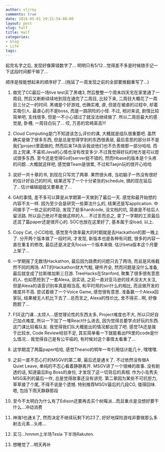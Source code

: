 ```yaml
---
author: xljroy
comments: true
date: 2016-05-01 19:21:54-08:00
layout: post
slug: half
title: Half
categories:
- blog
- Life
tags:
---
```


起完名字之后, 发现好像算错数字了... 明明只有5/12...觉得差不多是时候随手记一下这段时间都干嘛了...

顺序是按能想起来的顺序好了...(拖延了一周发现之前的全部要推翻重写了...)

1. 做完了CC最后一场live test买了黑魂3, 然后整整一个周末四天宅在家里通了一周目, 然后又断断续续地到现在通完了二周目, 比较下来, 二周目大概花了一周目三分之一的时间. 黑魂是个好游戏, 也确实难, 虐, 但是在被虐的过程中, 却着实吸引人. 最虐心的不是boss, 而是一路阴险的小怪. 不过, 相对来说, 剧情比较简单吧, 支线很多, 但是一不小心错过了就没法继续做了. 所以二周目最大的感觉是, 卧槽, 一周目白玩了... 哎, 万恶的宫崎英高!!!

2. Cloud Computing是门不知道该怎么评价的课, 大概就是组队很重要吧. 虽然确实是做了很多东西, 但是总是觉得学到的东西很表层, 最后意思的部分并不是我们project里面做的, 然而后来TA告诉我说他们也不负责做那一部分哈哈. 而且上完课, 不喜欢Java的心情也没有改变多少.不过我觉得好玩的地方是可以尝试很多东西. 至今还是觉得Go的server挺不错的, 然而Hbase的版本是个头疼的问题...大概就这样吧, 感觉做Team是很累, 不过和Taejin玩的很开心哈哈

3. 说好一共十章的书, 到现在只写完了两章. 果然很头疼, 当初脑子一热没有很好的估计好自己的时间, 结果还写了一个十分紧张的schedule, 搞的现在延后了...估计编辑姐姐又要暴走了...

4. GA的事情, 差不多可以算是从学期第一天做到了最后一天. 感觉和最开始想的内容不太一样. 因为至少会是研究一些算法什么的, 结果还是写application. 中间接手了一些之前的项目, 发现了挺多hardcode, 没文档的坑, 简直是不给后人留活路. 所以自己绝对不能做这样的人... 不过言而总之, 拿了一学期的工资最后还混了篇paper还是很开心的. SOC也放在这里好了, 基本属于没load, 以上.

5. Copy Cat, 小CC哈哈, 感觉至今效率最大的时期就是去Hackathon的那一晚上了. 分开两个版本做了一段时间, 才发现, 新版本也是各种有问题, 很多的内容一直在重复的修改, 最后还是决定先focus一个版本来做. 估计beta版本这个月要上架了...

6. 一学期报了无数场Hackathon, 最后因为路费的问题只去了两场, 而且是风格截然不同的两场. ATT的Hackathon财大气粗, 硬件齐全, 然而问题是没什么准备, 最后就变成了拉斯维加斯三日游. TreeHacks在Stanford, 聚集了很多很有意思的人. 也如愿抢到了一套Alexa, 说实话, 之前一直对亚马逊的技术没太大关注, 但是Alexa的语音识别率真是相当高, 和平时用的siri什么的相比, 而且做开发的难度并不高. 尝试着做了一个Voice Game, 感觉很有意思. 准备赢一个Alexa回家玩, 结果被无人机比下去了...总而言之, Alexa的性价比, 舍不得买...啊, 好像跑题了...

7. FSE这门课...太烦人...感觉理论性的东西太多, Project难度也不大, 所以只好自己加点难度, 所以一下加了一堆React什么进去, 因为觉得总要学点好玩的东西. 这门课比较看队友. 我觉得我们队大概能出的情况都出现了吧. 感觉TA还是属于比较水, Code Review经验不足, 其实简单看一下就能看出PR里的code是什么情况... 我觉得自己是有公平癌的, 有时候对这个事情太看重了...

8. 这学期混了两篇paper哈哈, 感觉Theano的明年一年引用估计能几十, 嘿嘿嘿.

9. 之前一直不忍心打的MSGV的第二章, 最后还是通关了. 不过依然没有做A Quiet Leave, 单纯的不忍心看着静静离开. MSGV讲了一个很棒的故事. 没有剧透的话, 知道最后Big Boss的身份, 才发现了这一切背后的真相. 作为小岛秀夫MSG系列的最后一作, 总是觉得故事还没有讲完. 第二章因为某些不可抗拒力, 草草接了个尾, 不得不说是个遗憾. 特别推荐MSGV最后的几段CG, 值得回味. 嗯, 包括下雨天静静那段

10. 至今不太明白为什么有了Edison还要再去买个树莓派...而且重点是没想好要干什么...冲动消费

11. 神海1也通关了, 然而决定不继续玩剩下的23了, 好好地探险游戏非要做那么多射击元素...头疼...

12. 实习...hmmm上半场Tesla 下半场Rakuten.

13. 想睡觉了...明天再补



